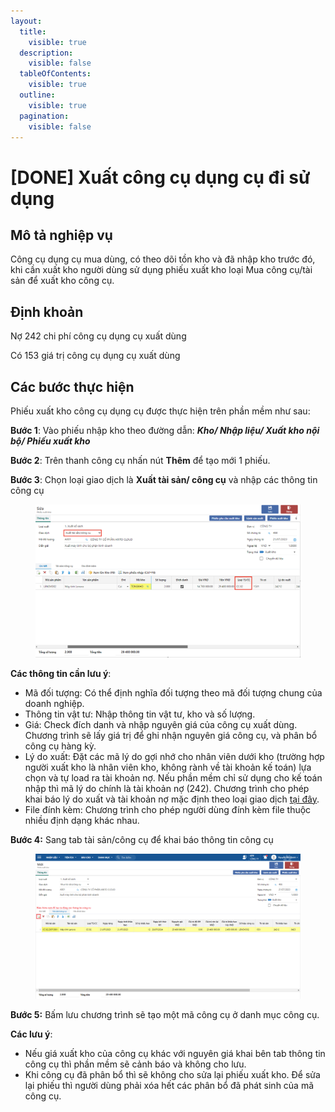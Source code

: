 ```yaml
---
layout:
  title:
    visible: true
  description:
    visible: false
  tableOfContents:
    visible: true
  outline:
    visible: true
  pagination:
    visible: false
---
```


# \[DONE] Xuất công cụ dụng cụ đi sử dụng

## Mô tả nghiệp vụ

Công cụ dụng cụ mua dùng, có theo dõi tồn kho và đã nhập kho trước đó, khi cần xuất kho người dùng sử dụng phiếu xuất kho loại Mua công cụ/tài sản để xuất kho công cụ.

## Định khoản

Nợ 242 chi phí công cụ dụng cụ xuất dùng

Có 153 giá trị công cụ dụng cụ xuất dùng

## Các bước thực hiện

Phiếu xuất kho công cụ dụng cụ được thực hiện trên phần mềm như sau:

**Bước 1**: Vào phiếu nhập kho theo đường dẫn: _**Kho/ Nhập liệu/ Xuất kho nội bộ/ Phiếu xuất kho**_

**Bước 2**: Trên thanh công cụ nhấn nút **Thêm** để tạo mới 1 phiếu.

**Bước 3**: Chọn loại giao dịch là **Xuất tài sản/ công cụ** và nhập các thông tin công cụ

<figure><img src="../../.gitbook/assets/image (46).png" alt=""><figcaption></figcaption></figure>

**Các thông tin cần lưu ý**:

* Mã đối tượng: Có thể định nghĩa đối tượng theo mã đối tượng chung của doanh nghiệp.
* Thông tin vật tư: Nhập thông tin vật tư, kho và số lượng.&#x20;
* Giá: Check đích danh và nhập nguyên giá của công cụ xuất dùng. Chương trình sẽ lấy giá trị để ghi nhận nguyên giá công cụ, và phân bổ công cụ hàng kỳ.
* Lý do xuất: Đặt các mã lý do gợi nhớ cho nhân viên dưới kho (trường hợp người xuất kho là nhân viên kho, không rành về tài khoản kế toán) lựa chọn và tự load ra tài khoản nợ. Nếu phần mềm chỉ sử dụng cho kế toán nhập thì mã lý do chính là tài khoản nợ (242). Chương trình cho phép khai báo lý do xuất và tài khoản nợ mặc định theo loại giao dịch [tại đây](http://127.0.0.1:5000/s/rcD7ImF1NXzNzFohN8p5/cach-khai-bao-tai-khoan-ngam-dinh-theo-loai-giao-dich-tren-cac-chung-tu-kho).
* File đính kèm: Chương trình cho phép người dùng đính kèm file thuộc nhiều định dạng khác nhau.&#x20;

**Bước 4:** Sang tab tài sản/công cụ để khai báo thông tin công cụ

<figure><img src="../../.gitbook/assets/Xuất công cụ dụng cụ 2.png" alt=""><figcaption></figcaption></figure>

**Bước 5:** Bấm lưu chương trình sẽ tạo một mã công cụ ở danh mục công cụ.

**Các lưu ý**:

* Nếu giá xuất kho của công cụ khác với nguyên giá khai bên tab thông tin công cụ thì phần mềm sẽ cảnh báo và không cho lưu.
* Khi công cụ đã phân bổ thì sẽ không cho sửa lại phiếu xuất kho. Để sửa lại phiếu thì người dùng phải xóa hết các phân bổ đã phát sinh của mã công cụ.
